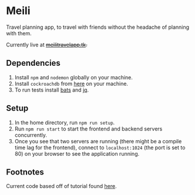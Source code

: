 # Meili
Travel planning app, to travel with friends without the headache of planning with them.

Currently live at ~~[meilitravelapp.tk](http://meilitravelapp.tk/).~~

## Dependencies
1. Install `npm` and `nodemon` globally on your machine.
2. Install `cockroachdb` from [here](https://www.cockroachlabs.com/docs/stable/install-cockroachdb.html) on your machine.
3. To run tests install [bats](https://github.com/sstephenson/bats) and [jq](https://stedolan.github.io/jq/download/).

## Setup
1. In the home directory, run `npm run setup`.
2. Run `npm run start` to start the frontend and backend servers concurrently.
3. Once you see that two servers are running (there might be a compile time lag for the frontend), connect to `localhost:1024` (the port is set to 80) on your browser to see the application running.

## Footnotes
Current code based off of tutorial found [here](https://github.com/auth0-blog/vuejs2-authentication-tutorial).
